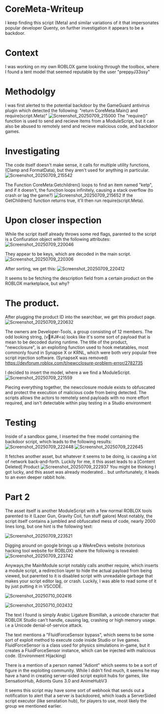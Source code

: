 # CoreMeta-Writeup
I keep finding this script (Meta) and similar variations of it that impersonates popular developer Quenty, on further investigation it appears to be a backdoor.

# Context
I was working on my own ROBLOX game looking through the toolbox, where I found a tent model that seemed reputable by the user "preppyJ33ssy"

# Methodolgy
I was first alerted to the potential backdoor by the GameGuard antivirus plugin which detected the following: "return CoreMeta:Main() and require(script.Meta)"
![Screenshot_20250709_215000](https://github.com/user-attachments/assets/f80492d3-8602-431e-a34f-e852d204e2ef)
The "require()" function is used to send and recieve items from a ModuleScript, but it can also be abused to remotely send and recieve malicious code, and backdoor games.

# Investigating
The code itself doesn't make sense, it calls for multiple utility functions, (Clamp and FormatData), but they aren't used for anything in particular.
![Screenshot_20250709_215542](https://github.com/user-attachments/assets/b23d1646-0315-4d24-bcae-832415974185)

The Function CoreMeta:Getchildren() loops to find an item named "ketp", and if it doesn't, the function loops infinitely, causing a stack overflow (to crash or lag the game?)
![Screenshot_20250709_215652](https://github.com/user-attachments/assets/8a6b061f-7390-49e2-bc73-690d3d259f6c)
If the GetChildren() function returns true, it'll then run require(script.Meta).

# Upon closer inspection
While the script itself already throws some red flags, parented to the script is a Confiuration object with the following attributes:
![Screenshot_20250709_220046](https://github.com/user-attachments/assets/02bd960a-d709-46b3-bd5c-b1b76b25a287)

They appear to be keys, which are decoded in the main script.
![Screenshot_20250709_220306](https://github.com/user-attachments/assets/fe573b14-6351-4f3a-b63b-c9e51abdc7af)

After sorting, we get this:
![Screenshot_20250709_220412](https://github.com/user-attachments/assets/fa30e562-cefd-4dbe-86a0-9edc55ac9cb3)

It seems to be fetching the description field from a certain product on the ROBLOX marketplace, but why?

# The product.
After plugging the product ID into the searchbar, we get this product page.
![Screenshot_20250709_220632](https://github.com/user-attachments/assets/d8bb7c2a-54fe-49f4-9333-d2c2081c446d)

The owners are DeveIoper-TooIs, a group consisting of 12 members.
The odd looking string, (v#J#<a) looks like it's some sort of payload that is mean to be decoded during runtime.
The title of the product, "newcclosure", is an exploiting function used to hook metatables, most commonly found in Synapse X or KRNL, which were both very popular free script injection software. (SynapseX was removed)
https://devforum.roblox.com/t/newcclosure-problem-error/2782735

I decided to insert the model, where a we find a ModuleScript.
![Screenshot_20250709_221559](https://github.com/user-attachments/assets/507a3bf5-c369-4cde-9ec4-d07934c4b529)

Piecing everything together, the newcclosure module exists to obfuscated and protect the execution of malicious code from being detected.
The scripts allows the actors to remotely send payloads with no more effort required, and isn't detectable within play testing in a Studio environment

# Testing
Inside of a sandbox game, I inserted the free model containing the backdoor script, which leads to the following results:
![Screenshot_20250709_222448](https://github.com/user-attachments/assets/2840a994-b965-4644-95ae-6b9f0959d7e4)
![Screenshot_20250709_222645](https://github.com/user-attachments/assets/28b5ff8f-a6e8-4fbc-875d-fe7e9540ee0f)

It fetches another asset, but whatever it seems to be doing, is causing a lot of network back-and-forth.
Luckily for me, it this asset leads to a [Content Deleted] Product
![Screenshot_20250709_222937](https://github.com/user-attachments/assets/55bde199-877a-4d1e-bb2a-543706700ec2)
You might be thinking I got lucky, and this asset was already moderated... but unfortunately, it leads to an even deeper rabbit hole.

# Part 2
The asset itself is another ModuleScript with a few normal ROBLOX tools parented to it (Lazer Gun, Gravity Coil, fun stuff galore)
Most notably, the script itself contains a jumbled and obfuscated mess of code, nearly 2000 lines long, but one hint is the following text:

![Screenshot_20250709_223521](https://github.com/user-attachments/assets/7d94944a-ce1a-4883-9d7c-d8c4ad8e9969)

Digging around on google brings up a WeAreDevs website (notorious hacking tool website for ROBLOX) where the following is revealed:
![Screenshot_20250709_223742](https://github.com/user-attachments/assets/00638e9c-8c7e-403a-a8c4-00590ea5c7fd)

Anyways,the MainModule script notably calls another require, which inserts a module script, a redirection layer to hide the actual payload from being viewed, but parented to it is disabled script with unreadable garbage that makes your script editor lag, or crash. Luckily, I was able to read some of it by just putting it in VSCODE.

![Screenshot_20250710_002416](https://github.com/user-attachments/assets/4cfb7810-08ce-4864-954d-75c43f53b2a0)

![Screenshot_20250710_002432](https://github.com/user-attachments/assets/8fdeeb82-1170-4c83-b7e8-ec81e106ee27)

The text I found is simply Arabic Ligature Bismillah, a unicode character that ROBLOX Studio can't handle, causing lag, crashing or high memory usage. i.e a Unicode denial-of-service attack. 

The text mentions a "FluidForceSensor bypass", which seems to be some sort of exploit method to execute code inside Studio or live games. FluidForceSensor is a class used for physics simulations in-game, but it creates a FluidForceSensor instance, which can be injected with malicious code. (Environment Hijacking)

There is a mention of a person named "Adiont" which seems to be a sort of  figure in the exploiting community. While I didn't find much, it seems he may have a hand in creating server-sided script exploit hubs for games, like SensationHub, Adionts Guns 3.0 and AnimeHubV3

It seems this script may have some sort of webhook that sends out a notification to alert that a server is backdoored, which loads a ServerSided script executor (like senstation hub), for players to use, most likely the group we mentioned earlier.





